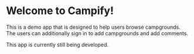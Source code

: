 <h1>Welcome to Campify!</h1>
This is a demo app that is designed to help users browse campgrounds. The users can additionally sign in to add campgrounds and add comments. 

This app is currently still being developed.
